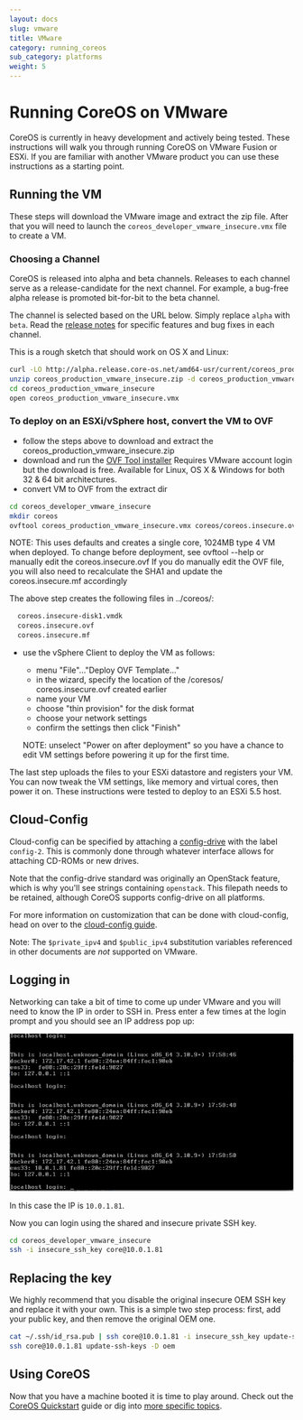 ```yaml
---
layout: docs
slug: vmware
title: VMware
category: running_coreos
sub_category: platforms
weight: 5
---
```


# Running CoreOS on VMware

CoreOS is currently in heavy development and actively being tested.
These instructions will walk you through running CoreOS on VMware Fusion or ESXi.
If you are familiar with another VMware product you can use these instructions as a starting point.

## Running the VM

These steps will download the VMware image and extract the zip file. After that
you will need to launch the `coreos_developer_vmware_insecure.vmx` file to create a VM.

### Choosing a Channel

CoreOS is released into alpha and beta channels. Releases to each channel serve as a release-candidate for the next channel. For example, a bug-free alpha release is promoted bit-for-bit to the beta channel.

The channel is selected based on the URL below. Simply replace `alpha` with `beta`. Read the [release notes]({{site.url}}/releases) for specific features and bug fixes in each channel.

This is a rough sketch that should work on OS X and Linux:

```sh
curl -LO http://alpha.release.core-os.net/amd64-usr/current/coreos_production_vmware_insecure.zip
unzip coreos_production_vmware_insecure.zip -d coreos_production_vmware_insecure
cd coreos_production_vmware_insecure
open coreos_production_vmware_insecure.vmx
```

### To deploy on an ESXi/vSphere host, convert the VM to OVF
* follow the steps above to download and extract the coreos_production_vmware_insecure.zip
* download and run the [OVF Tool installer](https://developercenter.vmware.com/tool/ovf/) Requires VMware account login but the download is free. Available for Linux, OS X & Windows for both 32 & 64 bit architectures.
* convert VM to OVF from the extract dir

```sh
cd coreos_developer_vmware_insecure
mkdir coreos
ovftool coreos_production_vmware_insecure.vmx coreos/coreos.insecure.ovf
```

NOTE: This uses defaults and creates a single core, 1024MB type 4 VM when deployed. To change before deployment, see ovftool --help or manually edit the coreos.insecure.ovf If you do manually edit the OVF file, you will also need to recalculate the SHA1 and update the coreos.insecure.mf accordingly

The above step creates the following files in ../coreos/:

```sh
  coreos.insecure-disk1.vmdk
  coreos.insecure.ovf
  coreos.insecure.mf
```

* use the vSphere Client to deploy the VM as follows:
    * menu "File"..."Deploy OVF Template..."
    * in the wizard, specify the location of the /coresos/ coreos.insecure.ovf created earlier
    * name your VM
    * choose "thin provision" for the disk format
    * choose your network settings
    * confirm the settings then click "Finish"

    NOTE: unselect "Power on after deployment" so you have a chance to edit VM settings before powering it up for the first time.

The last step uploads the files to your ESXi datastore and registers your VM. You can now tweak the VM settings, like memory and virtual cores, then power it on. These instructions were tested to deploy to an ESXi 5.5 host.

## Cloud-Config

Cloud-config can be specified by attaching a [config-drive]({{site.url}}/docs/cluster-management/setup/cloudinit-config-drive/) with the label `config-2`. This is commonly done through whatever interface allows for attaching CD-ROMs or new drives.

Note that the config-drive standard was originally an OpenStack feature, which is why you'll see strings containing `openstack`. This filepath needs to be retained, although CoreOS supports config-drive on all platforms.

For more information on customization that can be done with cloud-config, head on over to the [cloud-config guide]({{site.url}}/docs/cluster-management/setup/cloudinit-cloud-config/).

Note: The `$private_ipv4` and `$public_ipv4` substitution variables referenced in other documents are *not* supported on VMware.

## Logging in

Networking can take a bit of time to come up under VMware and you will need to
know the IP in order to SSH in. Press enter a few times at the login prompt and
you should see an IP address pop up:

![VMware IP Address](vmware-ip.png)

In this case the IP is `10.0.1.81`.

Now you can login using the shared and insecure private SSH key.

```sh
cd coreos_developer_vmware_insecure
ssh -i insecure_ssh_key core@10.0.1.81
```

## Replacing the key

We highly recommend that you disable the original insecure OEM SSH key and
replace it with your own. This is a simple two step process: first, add your
public key, and then remove the original OEM one.

```sh
cat ~/.ssh/id_rsa.pub | ssh core@10.0.1.81 -i insecure_ssh_key update-ssh-keys -a user
ssh core@10.0.1.81 update-ssh-keys -D oem
```

## Using CoreOS

Now that you have a machine booted it is time to play around.
Check out the [CoreOS Quickstart]({{site.url}}/docs/quickstart) guide or dig into [more specific topics]({{site.url}}/docs).
